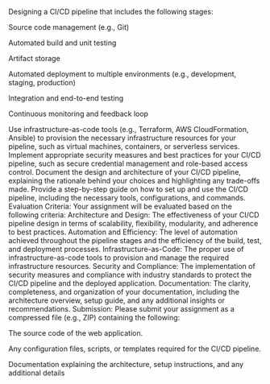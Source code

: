 Designing a CI/CD pipeline that includes the following stages:

Source code management (e.g., Git)

Automated build and unit testing

Artifact storage

Automated deployment to multiple environments (e.g., development, staging, production)

Integration and end-to-end testing

Continuous monitoring and feedback loop

Use infrastructure-as-code tools (e.g., Terraform, AWS CloudFormation, Ansible) to provision the necessary infrastructure resources for your pipeline, such as virtual machines, containers, or serverless services.
Implement appropriate security measures and best practices for your CI/CD pipeline, such as secure credential management and role-based access control.
Document the design and architecture of your CI/CD pipeline, explaining the rationale behind your choices and highlighting any trade-offs made.
Provide a step-by-step guide on how to set up and use the CI/CD pipeline, including the necessary tools, configurations, and commands.
Evaluation Criteria: Your assignment will be evaluated based on the following criteria:
Architecture and Design: The effectiveness of your CI/CD pipeline design in terms of scalability, flexibility, modularity, and adherence to best practices.
Automation and Efficiency: The level of automation achieved throughout the pipeline stages and the efficiency of the build, test, and deployment processes.
Infrastructure-as-Code: The proper use of infrastructure-as-code tools to provision and manage the required infrastructure resources.
Security and Compliance: The implementation of security measures and compliance with industry standards to protect the CI/CD pipeline and the deployed application.
Documentation: The clarity, completeness, and organization of your documentation, including the architecture overview, setup guide, and any additional insights or recommendations.
Submission: Please submit your assignment as a compressed file (e.g., ZIP) containing the following:

The source code of the web application.

Any configuration files, scripts, or templates required for the CI/CD pipeline.

Documentation explaining the architecture, setup instructions, and any additional details
